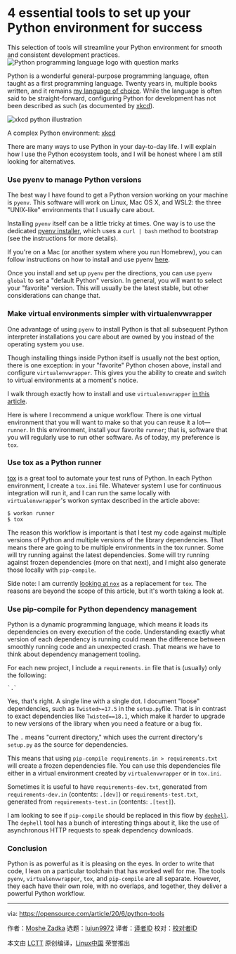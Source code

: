 [#]: collector: (lujun9972)
[#]: translator: (wxy)
[#]: reviewer: ( )
[#]: publisher: ( )
[#]: url: ( )
[#]: subject: (4 essential tools to set up your Python environment for success)
[#]: via: (https://opensource.com/article/20/6/python-tools)
[#]: author: (Moshe Zadka https://opensource.com/users/moshez)

4 essential tools to set up your Python environment for success
======
This selection of tools will streamline your Python environment for
smooth and consistent development practices.
![Python programming language logo with question marks][1]

Python is a wonderful general-purpose programming language, often taught as a first programming language. Twenty years in, multiple books written, and it remains [my language of choice][2]. While the language is often said to be straight-forward, configuring Python for development has not been described as such (as documented by [xkcd][3]).

![xkcd python illustration][4]

A complex Python environment: [xkcd][3]

There are many ways to use Python in your day-to-day life. I will explain how I use the Python ecosystem tools, and I will be honest where I am still looking for alternatives.

### Use pyenv to manage Python versions

The best way I have found to get a Python version working on your machine is `pyenv`. This software will work on Linux, Mac OS X, and WSL2: the three "UNIX-like" environments that I usually care about.

Installing `pyenv` itself can be a little tricky at times. One way is to use the dedicated [pyenv installer][5], which uses a `curl | bash` method to bootstrap (see the instructions for more details).

If you're on a Mac (or another system where you run Homebrew), you can follow instructions on how to install and use pyenv [here][6].

Once you install and set up `pyenv` per the directions, you can use `pyenv global` to set a "default Python" version. In general, you will want to select your "favorite" version. This will usually be the latest stable, but other considerations can change that.

### Make virtual environments simpler with virtualenvwrapper

One advantage of using `pyenv` to install Python is that all subsequent Python interpreter installations you care about are owned by you instead of the operating system you use.

Though installing things inside Python itself is usually not the best option, there is one exception: in your "favorite" Python chosen above, install and configure `virtualenvwrapper`. This gives you the ability to create and switch to virtual environments at a moment's notice.

I walk through exactly how to install and use `virtualenvwrapper` [in this article][7].

Here is where I recommend a unique workflow. There is one virtual environment that you will want to make so that you can reuse it a lot—`runner`. In this environment, install your favorite `runner`; that is, software that you will regularly use to run other software. As of today, my preference is `tox`.

### Use tox as a Python runner

[tox][8] is a great tool to automate your test runs of Python. In each Python environment, I create a `tox.ini` file. Whatever system I use for continuous integration will run it, and I can run the same locally with `virtualenvwrapper`'s workon syntax described in the article above:


```
$ workon runner
$ tox
```

The reason this workflow is important is that I test my code against multiple versions of Python and multiple versions of the library dependencies. That means there are going to be multiple environments in the tox runner. Some will try running against the latest dependencies. Some will try running against frozen dependencies (more on that next), and I might also generate those locally with `pip-compile`.

Side note: I am currently [looking at `nox`][9] as a replacement for `tox`. The reasons are beyond the scope of this article, but it's worth taking a look at.

### Use pip-compile for Python dependency management

Python is a dynamic programming language, which means it loads its dependencies on every execution of the code. Understanding exactly what version of each dependency is running could mean the difference between smoothly running code and an unexpected crash. That means we have to think about dependency management tooling.

For each new project, I include a `requirements.in` file that is (usually) only the following:


```
`.`
```

Yes, that's right. A single line with a single dot. I document "loose" dependencies, such as `Twisted>=17.5` in the `setup.py`file. That is in contrast to exact dependencies like `Twisted==18.1`, which make it harder to upgrade to new versions of the library when you need a feature or a bug fix.

The `.` means "current directory," which uses the current directory's `setup.py` as the source for dependencies.

This means that using `pip-compile requirements.in > requirements.txt` will create a frozen dependencies file. You can use this dependencies file either in a virtual environment created by `virtualenvwrapper` or in `tox.ini`.

Sometimes it is useful to have `requirements-dev.txt`, generated from `requirements-dev.in` (contents: `.[dev]`) or `requirements-test.txt`, generated from `requirements-test.in` (contents: `.[test]`).

I am looking to see if `pip-compile` should be replaced in this flow by [`dephell`][10]. The `dephell` tool has a bunch of interesting things about it, like the use of asynchronous HTTP requests to speak dependency downloads.

### Conclusion

Python is as powerful as it is pleasing on the eyes. In order to write that code, I lean on a particular toolchain that has worked well for me. The tools `pyenv`, `virtualenvwrapper`, `tox`, and `pip-compile` are all separate. However, they each have their own role, with no overlaps, and together, they deliver a powerful Python workflow.

--------------------------------------------------------------------------------

via: https://opensource.com/article/20/6/python-tools

作者：[Moshe Zadka][a]
选题：[lujun9972][b]
译者：[译者ID](https://github.com/译者ID)
校对：[校对者ID](https://github.com/校对者ID)

本文由 [LCTT](https://github.com/LCTT/TranslateProject) 原创编译，[Linux中国](https://linux.cn/) 荣誉推出

[a]: https://opensource.com/users/moshez
[b]: https://github.com/lujun9972
[1]: https://opensource.com/sites/default/files/styles/image-full-size/public/lead-images/python_programming_question.png?itok=cOeJW-8r (Python programming language logo with question marks)
[2]: https://opensource.com/article/19/10/why-love-python
[3]: https://xkcd.com/1987/
[4]: https://opensource.com/sites/default/files/uploads/python_environment_xkcd_1.png (xkcd python illustration)
[5]: https://github.com/pyenv/pyenv-installer
[6]: https://opensource.com/article/20/4/pyenv
[7]: https://opensource.com/article/19/6/python-virtual-environments-mac
[8]: https://opensource.com/article/19/5/python-tox
[9]: https://nox.thea.codes/en/stable/
[10]: https://github.com/dephell/dephell
